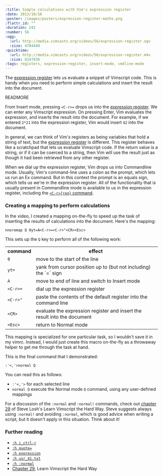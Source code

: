 ```yaml
--- 
:title: Simple calculations with Vim's expression register
:date: 2013/10/16
:poster: /images/posters/expression-register-maths.png
:flattr_id: ""
:duration: 242
:number: 56
:ogg: 
  :url: http://media.vimcasts.org/videos/56/expression-register.ogv
  :size: 4704449
:quicktime: 
  :url: http://media.vimcasts.org/videos/56/expression-register.m4v
  :size: 8247836
:tags: registers, expression-register, insert-mode, cmdline-mode
---
```


The [expression register][quote=] lets us evaluate a snippet of Vimscript code. This is handy when you need to perform simple calculations and insert the result into the document.

[quote=]: http://vimdoc.sourceforge.net/htmldoc/change.html#quote=


READMORE


From Insert mode, pressing `<C-r>=` drops us into the [expression register][quote=]. We can enter any Vimscript expression. On pressing Enter, Vim evaluates the expression, and inserts the result into the document. For example, if we entered  `2*21` into the expression register, Vim would insert `42` into the document.

In general, we can think of Vim's registers as being variables that hold a string of text, but the [expression register][quote=] is different. This register behaves like a scratchpad that lets us evaluate Vimscript code. If the return value is a string, or if it can be coerced to a string, then Vim will use the result just as though it had been retrieved from any other register.

When we dial up the expression register, Vim drops us into Commandline mode. Usually, Vim's command-line uses a colon as the prompt, which lets us run an Ex command. But in this context the prompt is an equals sign, which tells us we're in the expression register. All of the functionality that is usually present in Commandline mode is available to us in the expression register, including the [`<C-r>{reg}` command][c_ctrl-r].

### Creating a mapping to perform calculations

In the video, I created a mapping on-the-fly to speed up the task of inserting the results of calculations into the document. Here's the mapping:

    nnoremap Q 0yt=A<C-r>=<C-r>"<CR><Esc>

This sets up the `Q` key to perform all of the following work:

<table>
<tr>
<th>command</th>
<th>effect</th>
</tr>
<tr>
<td><code>0</code></td>
<td>move to the start of the line</td>
</tr>
<tr>
<td><code>yt=</code></td>
<td>yank from cursor position up to (but not including) the `=` sign</td>
</tr>
<tr>
<td><code>A</code></td>
<td>move to end of line and switch to Insert mode</td>
</tr>
<tr>
<td><code>&lt;C-r&gt;=</code></td>
<td>dial up the expression register</td>
</tr>
<tr>
<td><code>&lt;C-r&gt;&quot;</code></td>
<td>paste the contents of the default register into the command line</td>
</tr>
<tr>
<td><code>&lt;CR&gt;</code></td>
<td>evaluate the expression register and insert the result into the document</td>
</tr>
<tr>
<td><code>&lt;Esc&gt;</code></td>
<td>return to Normal mode</td>
</tr>
</table>

This mapping is specialized for one particular task, so I wouldn't save it in my vimrc. Instead, I would just create this macro on-the-fly as a throwaway helper to get me through the task at hand.

This is the final command that I demonstrated:

    :'<,'>normal Q

You can read this as follows:

* `:'<,'>` for each selected line
* `normal Q` execute the Normal mode `Q` command, using any user-defined mappings

For a discussion of the `:normal` and `:normal!` commands, check out [chapter 29][29] of Steve Losh's Learn Vimscript the Hard Way. Steve suggests always using `:normal!` and avoiding `:normal`, which is good advice when writing a script, but it doesn't apply in this situation. Think about it!

### Further reading

* [`:h i_ctrl-r`][i_ctrl-r]
* [`:h quote=`][quote=]
* [`:h expression`][expression]
* [`:h usr_41.txt`][41]
* [`:h :normal`][:normal]
* [Chapter 29][29], Learn Vimscript the Hard Way

[quote=]: http://vimdoc.sourceforge.net/htmldoc/change.html#quote=
[expression]: http://vimdoc.sourceforge.net/htmldoc/eval.html#expression
[41]: http://vimdoc.sourceforge.net/htmldoc/usr_41.html#usr_41.txt
[i_ctrl-r]: http://vimdoc.sourceforge.net/htmldoc/insert.html#i_CTRL-R
[c_ctrl-r]: http://vimdoc.sourceforge.net/htmldoc/cmdline.html#c_CTRL-R
[:normal]: http://vimdoc.sourceforge.net/htmldoc/various.html#:norm
[29]: http://learnvimscriptthehardway.stevelosh.com/chapters/29.html
